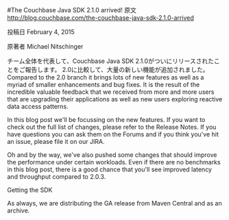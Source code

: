#The Couchbase Java SDK 2.1.0 arrived!
原文
http://blog.couchbase.com/the-couchbase-java-sdk-2.1.0-arrived

投稿日
February 4, 2015

原著者
Michael Nitschinger

チーム全体を代表して、Couchbase Java SDK 2.1.0がついにリリースされたことをご報告します。
2.0に比較して、大量の新しい機能が追加されました。
Compared to the 2.0 branch it brings lots of new features as well as a myriad of smaller enhancements and bug fixes. It is the result of the incredible valuable feedback that we received from more and more users that are upgrading their applications as well as new users exploring reactive data access patterns.

In this blog post we'll be focussing on the new features. If you want to check out the full list of changes, please refer to the Release Notes. If you have questions you can ask them on the Forums and if you think you've hit an issue, please file it on our JIRA.

Oh and by the way, we've also pushed some changes that should improve the performance under certain workloads. Even if there are no benchmarks in this blog post, there is a good chance that you'll see improved latency and throughput compared to 2.0.3.

Getting the SDK

As always, we are distributing the GA release from Maven Central and as an archive.


